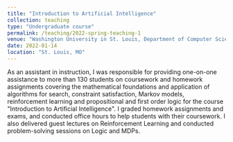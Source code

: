```yaml
---
title: "Introduction to Artificial Intelligence"
collection: teaching
type: "Undergraduate course"
permalink: /teaching/2022-spring-teaching-1
venue: "Washington University in St. Louis, Department of Computer Science"
date: 2022-01-14
location: "St. Louis, MO"
---
```


As an assistant in instruction, I was responsible for providing one-on-one assistance to more than 130 students on coursework and homework assignments covering the mathematical foundations and application of algorithms for search, constraint satisfaction, Markov models, reinforcement learning and propositional and first order logic for the course "Introduction to Artificial Intelligence". I graded homework assignments and exams, and conducted office hours to help students with their coursework. I also delivered guest lectures on Reinforcement Learning and conducted problem-solving sessions on Logic and MDPs.